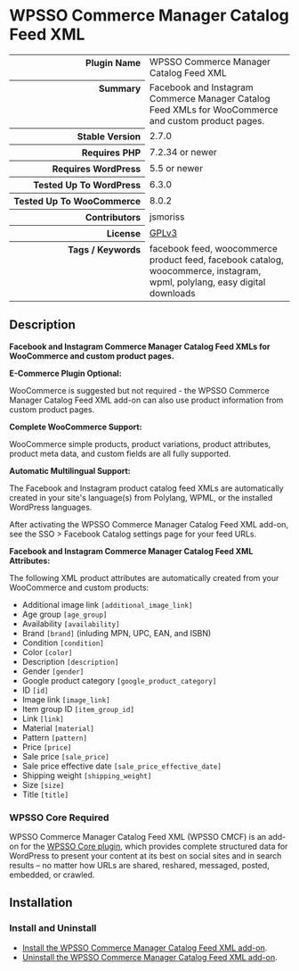 <h1>WPSSO Commerce Manager Catalog Feed XML</h1>

<table>
<tr><th align="right" valign="top" nowrap>Plugin Name</th><td>WPSSO Commerce Manager Catalog Feed XML</td></tr>
<tr><th align="right" valign="top" nowrap>Summary</th><td>Facebook and Instagram Commerce Manager Catalog Feed XMLs for WooCommerce and custom product pages.</td></tr>
<tr><th align="right" valign="top" nowrap>Stable Version</th><td>2.7.0</td></tr>
<tr><th align="right" valign="top" nowrap>Requires PHP</th><td>7.2.34 or newer</td></tr>
<tr><th align="right" valign="top" nowrap>Requires WordPress</th><td>5.5 or newer</td></tr>
<tr><th align="right" valign="top" nowrap>Tested Up To WordPress</th><td>6.3.0</td></tr>
<tr><th align="right" valign="top" nowrap>Tested Up To WooCommerce</th><td>8.0.2</td></tr>
<tr><th align="right" valign="top" nowrap>Contributors</th><td>jsmoriss</td></tr>
<tr><th align="right" valign="top" nowrap>License</th><td><a href="https://www.gnu.org/licenses/gpl.txt">GPLv3</a></td></tr>
<tr><th align="right" valign="top" nowrap>Tags / Keywords</th><td>facebook feed, woocommerce product feed, facebook catalog, woocommerce, instagram, wpml, polylang, easy digital downloads</td></tr>
</table>

<h2>Description</h2>

<!-- about -->

<p><strong>Facebook and Instagram Commerce Manager Catalog Feed XMLs for WooCommerce and custom product pages.</strong></p>

<p><strong>E-Commerce Plugin Optional:</strong></p>

<p>WooCommerce is suggested but not required - the WPSSO Commerce Manager Catalog Feed XML add-on can also use product information from custom product pages.</p>

<p><strong>Complete WooCommerce Support:</strong></p>

<p>WooCommerce simple products, product variations, product attributes, product meta data, and custom fields are all fully supported.</p>

<!-- /about -->

<p><strong>Automatic Multilingual Support:</strong></p>

<p>The Facebook and Instagram product catalog feed XMLs are automatically created in your site's language(s) from Polylang, WPML, or the installed WordPress languages.</p>

<p>After activating the WPSSO Commerce Manager Catalog Feed XML add-on, see the SSO &gt; Facebook Catalog settings page for your feed URLs.</p>

<p><strong>Facebook and Instagram Commerce Manager Catalog Feed XML Attributes:</strong></p>

<p>The following XML product attributes are automatically created from your WooCommerce and custom products:</p>

<ul>
<li>Additional image link <code>&#91;additional_image_link&#93;</code></li>
<li>Age group <code>&#91;age_group&#93;</code></li>
<li>Availability <code>&#91;availability&#93;</code></li>
<li>Brand <code>&#91;brand&#93;</code> (inluding MPN, UPC, EAN, and ISBN)</li>
<li>Condition <code>&#91;condition&#93;</code></li>
<li>Color <code>&#91;color&#93;</code></li>
<li>Description <code>&#91;description&#93;</code></li>
<li>Gender <code>&#91;gender&#93;</code></li>
<li>Google product category <code>&#91;google_product_category&#93;</code></li>
<li>ID <code>&#91;id&#93;</code></li>
<li>Image link <code>&#91;image_link&#93;</code></li>
<li>Item group ID <code>&#91;item_group_id&#93;</code></li>
<li>Link <code>&#91;link&#93;</code></li>
<li>Material <code>&#91;material&#93;</code></li>
<li>Pattern <code>&#91;pattern&#93;</code></li>
<li>Price <code>&#91;price&#93;</code></li>
<li>Sale price <code>&#91;sale_price&#93;</code></li>
<li>Sale price effective date <code>&#91;sale_price_effective_date&#93;</code></li>
<li>Shipping weight <code>&#91;shipping_weight&#93;</code></li>
<li>Size <code>&#91;size&#93;</code></li>
<li>Title <code>&#91;title&#93;</code></li>
</ul>

<h3>WPSSO Core Required</h3>

<p>WPSSO Commerce Manager Catalog Feed XML (WPSSO CMCF) is an add-on for the <a href="https://wordpress.org/plugins/wpsso/">WPSSO Core plugin</a>, which provides complete structured data for WordPress to present your content at its best on social sites and in search results – no matter how URLs are shared, reshared, messaged, posted, embedded, or crawled.</p>

<h2>Installation</h2>

<h3 class="top">Install and Uninstall</h3>

<ul>
<li><a href="https://wpsso.com/docs/plugins/wpsso-commerce-manager-catalog-feed/installation/install-the-plugin/">Install the WPSSO Commerce Manager Catalog Feed XML add-on</a>.</li>
<li><a href="https://wpsso.com/docs/plugins/wpsso-commerce-manager-catalog-feed/installation/uninstall-the-plugin/">Uninstall the WPSSO Commerce Manager Catalog Feed XML add-on</a>.</li>
</ul>

